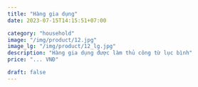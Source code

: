 ```yaml
---
title: "Hàng gia dụng"
date: 2023-07-15T14:15:51+07:00

category: "household" 
image: "/img/product/12.jpg"
image_lg: "/img/product/12_lg.jpg"
description: "Hàng gia dụng được làm thủ công từ lục bình"
price: "... VNĐ"

draft: false
---
```

